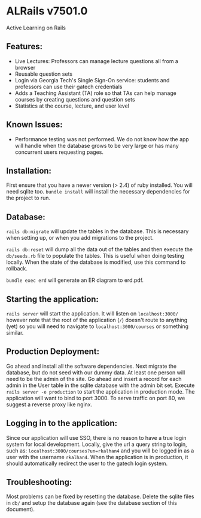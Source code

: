 # ALRails v7501.0

Active Learning on Rails

Features:
------
- Live Lectures: Professors can manage lecture questions all from a browser
- Reusable question sets
- Login via Georgia Tech's Single Sign-On service: students and professors can use their gatech credentials
- Adds a Teaching Assistant (TA) role so that TAs can help manage courses by creating questions and question sets
- Statistics at the course, lecture, and user level

Known Issues:
-------
- Performance testing was not performed. We do not know how the app will handle when the database grows to be very large or has many concurrent users requesting pages.

Installation:
-------
First ensure that you have a newer version (> 2.4) of ruby installed. You will need sqlite too.
`bundle install` will install the necessary dependencies for the project to run.

Database:
------
`rails db:migrate` will update the tables in the database. This is necessary when setting up, or when you add migrations to the project.

`rails db:reset` will dump all the data out of the tables and then execute the `db/seeds.rb` file to populate the tables. This is useful when doing testing locally. When the state of the database is modified, use this command to rollback.

`bundle exec erd` will generate an ER diagram to erd.pdf.

Starting the application:
-------
`rails server` will start the application. It will listen on `localhost:3000/` however note that the root of the application (`/`) doesn't route to anything (yet) so you will need to navigate to `localhost:3000/courses` or something similar.

Production Deployment:
------
Go ahead and install all the software dependencies. Next migrate the database, but do not seed with our dummy data. At least one person will need to be the admin of the site. Go ahead and insert a record for each admin in the User table in the sqlite database with the admin bit set. Execute `rails server -e production` to start the application in production mode. The application will want to bind to port 3000. To serve traffic on port 80, we suggest a reverse proxy like nginx.

Logging in to the application:
-------
Since our application will use SSO, there is no reason to have a true login system for local development. Locally, give the url a query string to login, such as: `localhost:3000/courses?un=rkalhan4` and you will be logged in as a user with the username `rkalhan4`. When the application is in production, it should automatically redirect the user to the gatech login system.

Troubleshooting:
-------
Most problems can be fixed by resetting the database. Delete the sqlite files in `db/` and setup the database again (see the database section of this document).
